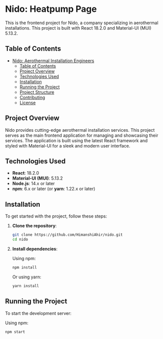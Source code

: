 # Nido: Heatpump Page

This is the frontend project for Nido, a company specializing in aerothermal installations. This project is built with React 18.2.0 and Material-UI (MUI) 5.13.2.

## Table of Contents

- [Nido: Aerothermal Installation Engineers](#nido-aerothermal-installation-engineers)
  - [Table of Contents](#table-of-contents)
  - [Project Overview](#project-overview)
  - [Technologies Used](#technologies-used)
  - [Installation](#installation)
  - [Running the Project](#running-the-project)
  - [Project Structure](#project-structure)
  - [Contributing](#contributing)
  - [License](#license)

## Project Overview

Nido provides cutting-edge aerothermal installation services. This project serves as the main frontend application for managing and showcasing their services. The application is built using the latest React framework and styled with Material-UI for a sleek and modern user interface.

## Technologies Used

- **React**: 18.2.0
- **Material-UI (MUI)**: 5.13.2
- **Node.js**: 14.x or later
- **npm**: 6.x or later (or **yarn**: 1.22.x or later)

## Installation

To get started with the project, follow these steps:

1. **Clone the repository**:

    ```bash
    git clone https://github.com/HimanshiAhir/nido.git
    cd nido
    ```

2. **Install dependencies**:

    Using npm:

    ```bash
    npm install
    ```

    Or using yarn:

    ```bash
    yarn install
    ```

## Running the Project

To start the development server:

Using npm:

```bash
npm start
